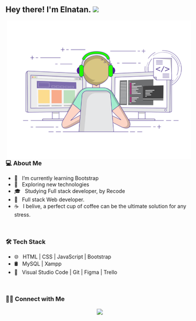 <h2> Hey there! I'm Elnatan. 
  <img src="https://github.com/souvikguria98/souvikguria98/blob/master/Hi.gif" width="25">
</h2>
<img align="right" alt="GIF" src="https://raw.githubusercontent.com/devSouvik/devSouvik/master/gif3.gif" width="500"/>

<h3> 💻 About Me </h3>

- 🔭 &nbsp; I’m currently learning Bootstrap
- 🤔 &nbsp; Exploring new technologies
- 🎓 &nbsp; Studying Full stack developer, by Recode
- 💼 &nbsp; Full stack Web developer.
- ☕ &nbsp; I belive, a perfect cup of coffee can be the ultimate solution for any stress.

<br>

<h3> 🛠 Tech Stack </h3>

- 🌐 &nbsp; HTML | CSS | JavaScript | Bootstrap 
- 🛢 &nbsp; MySQL | Xampp
- 🔧 &nbsp; Visual Studio Code | Git | Figma | Trello

<br>

<h3> 🤝🏻 Connect with Me </h3>

  <p align="center">
    &nbsp; <a href="https://www.linkedin.com/in/elnatan-souza-5ba191193/" target="_blank" rel="noopener noreferrer"><img                src="https://img.icons8.com/plasticine/100/000000/linkedin.png" width="50" /></a>
  </p>
